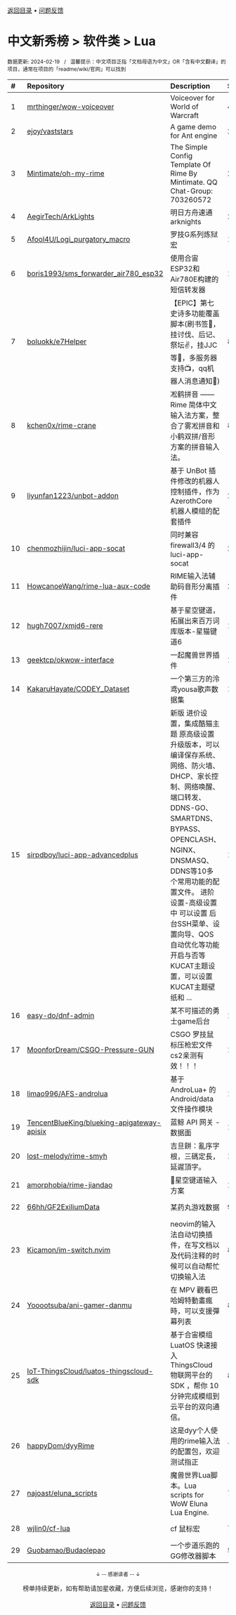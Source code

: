 <a href="https://github.com/GrowingGit/GitHub-Chinese-Top-Charts#github中文排行榜">返回目录</a> • <a href="/content/docs/feedback.md">问题反馈</a>

# 中文新秀榜 > 软件类 > Lua
<sub>数据更新: 2024-02-19&nbsp;&nbsp;&nbsp;/&nbsp;&nbsp;&nbsp;温馨提示：中文项目泛指「文档母语为中文」OR「含有中文翻译」的项目，通常在项目的「readme/wiki/官网」可以找到</sub>

|#|Repository|Description|Stars|Updated|Created|
|:-|:-|:-|:-|:-|:-|
|1|[mrthinger/wow-voiceover](https://github.com/mrthinger/wow-voiceover)|Voiceover for World of Warcraft|409|2023-12-09|2023-03-18|
|2|[ejoy/vaststars](https://github.com/ejoy/vaststars)|A game demo for Ant engine|298|2024-02-12|2024-02-06|
|3|[Mintimate/oh-my-rime](https://github.com/Mintimate/oh-my-rime)|The Simple Config Template Of Rime By Mintimate.  QQ Chat-Group: 703260572|268|2024-02-18|2023-03-19|
|4|[AegirTech/ArkLights](https://github.com/AegirTech/ArkLights)|明日方舟速通 arknights|252|2024-02-02|2023-08-25|
|5|[Afool4U/Logi_purgatory_macro](https://github.com/Afool4U/Logi_purgatory_macro)|罗技G系列炼狱宏|194|2023-10-31|2023-08-04|
|6|[boris1993/sms_forwarder_air780_esp32](https://github.com/boris1993/sms_forwarder_air780_esp32)|使用合宙ESP32和Air780E构建的短信转发器|110|2023-11-24|2023-03-14|
|7|[boluokk/e7Helper](https://github.com/boluokk/e7Helper)|【EPIC】第七史诗多功能覆盖脚本(刷书签🍃，挂讨伐、后记、祭坛✌️，挂JJC等📛，多服务器支持📺，qq机器人消息通知📩)|82|2024-02-08|2023-09-09|
|8|[kchen0x/rime-crane](https://github.com/kchen0x/rime-crane)|凇鹤拼音 —— Rime 简体中文输入法方案，整合了雾凇拼音和小鹤双拼/音形方案的拼音输入法。|81|2023-10-28|2023-04-27|
|9|[liyunfan1223/unbot-addon](https://github.com/liyunfan1223/unbot-addon)|基于 UnBot 插件修改的机器人控制插件，作为 AzerothCore 机器人模组的配套插件|28|2023-12-18|2023-05-29|
|10|[chenmozhijin/luci-app-socat](https://github.com/chenmozhijin/luci-app-socat)|同时兼容firewall3/4 的luci-app-socat|22|2023-11-19|2023-05-13|
|11|[HowcanoeWang/rime-lua-aux-code](https://github.com/HowcanoeWang/rime-lua-aux-code)|RIME输入法辅助码音形分离插件|21|2024-02-11|2023-10-14|
|12|[hugh7007/xmjd6-rere](https://github.com/hugh7007/xmjd6-rere)|基于星空键道，拓展出来百万词库版本-星猫键道6|19|2024-02-02|2023-06-29|
|13|[geektcp/okwow-interface](https://github.com/geektcp/okwow-interface)|一起魔兽世界插件|16|2023-12-11|2023-12-02|
|14|[KakaruHayate/CODEY_Dataset](https://github.com/KakaruHayate/CODEY_Dataset)|一个第三方的泠鸢yousa歌声数据集|15|2023-11-28|2023-03-13|
|15|[sirpdboy/luci-app-advancedplus](https://github.com/sirpdboy/luci-app-advancedplus)|新版 进价设置，集成酷猫主题 原高级设置升级版本，可以编译保存系统、网络、防火墙、DHCP、家长控制、网络唤醒、端口转发、DDNS-GO、SMARTDNS、BYPASS、OPENCLASH、NGINX、DNSMASQ、DDNS等10多个常用功能的配置文件。 进阶设置-高级设置中 可以设置 后台SSH菜单、设置向导、QOS自动优化等功能 开启与否等 KUCAT主题设置，可以设置 KUCAT主题壁纸和 ...|15|2024-01-02|2023-02-28|
|16|[easy-do/dnf-admin](https://github.com/easy-do/dnf-admin)|某不可描述的勇士game后台|14|2023-12-06|2023-10-29|
|17|[MoonforDream/CSGO-Pressure-GUN](https://github.com/MoonforDream/CSGO-Pressure-GUN)|CSGO 罗技鼠标压枪宏文件 cs2亲测有效！！！|12|2024-02-01|2024-01-06|
|18|[limao996/AFS-androlua](https://github.com/limao996/AFS-androlua)|基于 AndroLua+ 的 Android/data 文件操作模块|12|2023-11-11|2023-08-30|
|19|[TencentBlueKing/blueking-apigateway-apisix](https://github.com/TencentBlueKing/blueking-apigateway-apisix)|蓝鲸 API 网关 - 数据面|12|2024-01-19|2023-05-25|
|20|[lost-melody/rime-smyh](https://github.com/lost-melody/rime-smyh)|吉旦餅：亂序字根，三碼定長，延遲頂字。|12|2024-02-01|2023-05-01|
|21|[amorphobia/rime-jiandao](https://github.com/amorphobia/rime-jiandao)|🌟️星空键道输入方案|10|2024-02-07|2023-06-30|
|22|[66hh/GF2ExiliumData](https://github.com/66hh/GF2ExiliumData)|某药丸游戏数据|9|2023-10-08|2023-10-08|
|23|[Kicamon/im-switch.nvim](https://github.com/Kicamon/im-switch.nvim)|neovim的输入法自动切换插件，在写文档以及代码注释的时候可以自动帮忙切换输入法|8|2023-12-10|2023-08-04|
|24|[Yooootsuba/ani-gamer-danmu](https://github.com/Yooootsuba/ani-gamer-danmu)|在 MPV 觀看巴哈姆特動畫瘋時，可以支援彈幕列表|8|2024-02-10|2023-06-30|
|25|[IoT-ThingsCloud/luatos-thingscloud-sdk](https://github.com/IoT-ThingsCloud/luatos-thingscloud-sdk)|基于合宙模组 LuatOS 快速接入 ThingsCloud 物联网平台的 SDK ，帮你 10 分钟完成模组到云平台的双向通信。|8|2023-12-14|2023-03-08|
|26|[happyDom/dyyRime](https://github.com/happyDom/dyyRime)|这是dyy个人使用的rime输入法的配置包，欢迎测试指正|7|2024-01-19|2024-01-08|
|27|[najoast/eluna_scripts](https://github.com/najoast/eluna_scripts)|魔兽世界Lua脚本。Lua scripts for WoW Eluna Lua Engine. |7|2023-12-21|2023-12-21|
|28|[wjlin0/cf-lua](https://github.com/wjlin0/cf-lua)|cf 鼠标宏|7|2023-11-26|2023-11-25|
|29|[Guobamao/Budaolepao](https://github.com/Guobamao/Budaolepao)|一个步道乐跑的GG修改器脚本|5|2023-11-17|2023-10-29|

<div align="center">
    <p><sub>↓ -- 感谢读者 -- ↓</sub></p>
    榜单持续更新，如有帮助请加星收藏，方便后续浏览，感谢你的支持！
</div>

<br/>

<div align="center"><a href="https://github.com/GrowingGit/GitHub-Chinese-Top-Charts#github中文排行榜">返回目录</a> • <a href="/content/docs/feedback.md">问题反馈</a></div>

